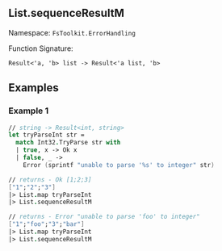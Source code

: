 ## List.sequenceResultM

Namespace: `FsToolkit.ErrorHandling`

Function Signature:

```
Result<'a, 'b> list -> Result<'a list, 'b>
```

## Examples

### Example 1

```fsharp
// string -> Result<int, string>
let tryParseInt str =
  match Int32.TryParse str with
  | true, x -> Ok x
  | false, _ -> 
    Error (sprintf "unable to parse '%s' to integer" str)

// returns - Ok [1;2;3]
["1";"2";"3"]
|> List.map tryParseInt
|> List.sequenceResultM 

// returns - Error "unable to parse 'foo' to integer"
["1";"foo";"3";"bar"]
|> List.map tryParseInt
|> List.sequenceResultM  
```